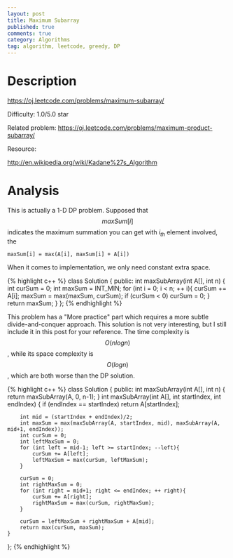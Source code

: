 ```yaml
---
layout: post
title: Maximum Subarray
published: true
comments: true
category: Algorithms
tag: algorithm, leetcode, greedy, DP
---
```


# Description

https://oj.leetcode.com/problems/maximum-subarray/

Difficulty: 1.0/5.0 star

Related problem: https://oj.leetcode.com/problems/maximum-product-subarray/

Resource:

http://en.wikipedia.org/wiki/Kadane%27s_Algorithm

# Analysis

This is actually a 1-D DP problem. Supposed that $$maxSum[i]$$ indicates the maximum summation you can get with $i_{th}$ element involved, the 

``maxSum[i] = max(A[i], maxSum[i] + A[i])``

When it comes to implementation, we only need constant extra space.


{% highlight c++ %}
class Solution {
public:
 	int maxSubArray(int A[], int n) {
		int curSum = 0;
		int maxSum = INT_MIN;
		for (int i = 0; i < n; ++ i){
			curSum += A[i];
			maxSum = max(maxSum, curSum);
			if (curSum < 0)
				curSum = 0;
		}
		return maxSum;
    }
};
{% endhighlight %}


This problem has a "More practice" part which requires a more subtle divide-and-conquer approach. This solution is not very interesting, but I still include it in this post for your reference. The time complexity is $$O(n log n)$$, while its space complexity is $$O(log n)$$, which are both worse than the DP solution.


{% highlight c++ %}
class Solution {
public:
 	int maxSubArray(int A[], int n) {		
		return maxSubArray(A, 0, n-1);
 	}
 	int maxSubArray(int A[], int startIndex, int endIndex) {
		if (endIndex == startIndex)
			return A[startIndex];
			
		int mid = (startIndex + endIndex)/2;
		int maxSum = max(maxSubArray(A, startIndex, mid), maxSubArray(A, mid+1, endIndex));
		int curSum = 0;
		int leftMaxSum = 0;
		for (int left = mid-1; left >= startIndex; --left){
			curSum += A[left];
			leftMaxSum = max(curSum, leftMaxSum);
		}

		curSum = 0;
		int rightMaxSum = 0;
		for (int right = mid+1; right <= endIndex; ++ right){
			curSum += A[right];
			rightMaxSum = max(curSum, rightMaxSum);
		}

		curSum = leftMaxSum + rightMaxSum + A[mid];
		return max(curSum, maxSum);
	}
};
{% endhighlight %}


